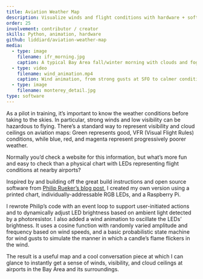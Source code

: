 ```yaml
---
title: Aviation Weather Map
description: Visualize winds and flight conditions with hardware + software
order: 25
involvement: contributor / creator
skills: Python, animation, hardware
github: liddiard/aviation-weather-map
media:
  - type: image
    filename: ifr_morning.jpg
    caption: A typical Bay Area fall/winter morning with clouds and fog around the coast
  - type: video
    filename: wind_animation.mp4
    caption: Wind animation, from strong gusts at SFO to calmer conditions elsewhere
  - type: image
    filename: monterey_detail.jpg
type: software
---
```


As a pilot in training, it’s important to know the weather conditions before taking to the skies. In particular, strong winds and low visibility can be hazardous to flying. There’s a standard way to represent visibility and cloud ceilings on aviation maps: Green represents good, VFR (Visual Flight Rules) conditions, while blue, red, and magenta represent progressively poorer weather. 

Normally you’d check a website for this information, but what’s more fun and easy to check than a physical chart with LEDs representing flight conditions at nearby airports?

Inspired by and building off the great build instructions and open source software from [Philip Rueker’s blog post](https://slingtsi.rueker.com/making-a-led-powered-metar-map-for-your-wall/), I created my own version using a printed chart, individually-addressable RGB LEDs, and a Raspberry Pi.

I rewrote Philip’s code with an event loop to support user-initiated actions and to dynamically adjust LED brightness based on ambient light detected by a photoresistor. I also added a wind animation to oscillate the LEDs’ brightness. It uses a cosine function with randomly varied amplitude and frequency based on wind speeds, and a basic probabilistic state machine for wind gusts to simulate the manner in which a candle’s flame flickers in the wind.

The result is a useful map and a cool conversation piece at which I can glance to instantly get a sense of winds, visibility, and cloud ceilings at airports in the Bay Area and its surroundings.
